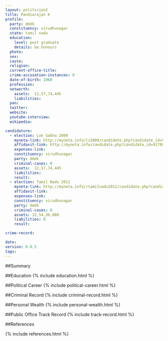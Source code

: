 ```yaml
---
layout: politician2
title: Pandiarajan K
profile: 
  party: dmdk
  constituency: virudhunagar
  state: tamil nadu
  education: 
    level: post graduate
    details: be.honours
  photo: 
  sex: 
  caste: 
  religion: 
  current-office-title: 
  crime-accusation-instances: 0
  date-of-birth: 1960
  profession: 
  networth: 
    assets:  12,57,74,445
    liabilities: 
  pan: 
  twitter: 
  website: 
  youtube-interview: 
  wikipedia: 

candidature: 
  - election: Lok Sabha 2009
    myneta-link: http://myneta.info/ls2009/candidate.php?candidate_id=9179
    affidavit-link: http://myneta.info/candidate.php?candidate_id=9179&scan=original
    expenses-link: 
    constituency: virudhunagar 
    party: dmdk
    criminal-cases: 0
    assets:  12,57,74,445
    liabilities: 
    result:  
  - election: Tamil Nadu 2011
    myneta-link: http://myneta.info//tamilnadu2011/candidate.php?candidate_id=490
    affidavit-link: 
    expenses-link: 
    constituency: virudhunagar 
    party: dmdk
    criminal-cases: 0
    assets: 12,54,36,086
    liabilities: 0
    result:  

crime-record: 

date: 
version: 0.0.5
tags: 
---
```

##Summary


##Education
{% include education.html %}


##Political Career
{% include political-career.html %}


##Criminal Record
{% include criminal-record.html %}


##Personal Wealth
{% include personal-wealth.html %}


##Public Office Track Record
{% include track-record.html %}


##References


{% include references.html %}